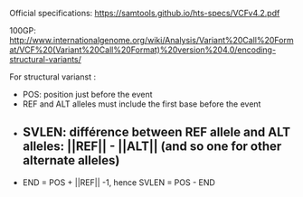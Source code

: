 
Official specifications:
https://samtools.github.io/hts-specs/VCFv4.2.pdf

100GP:
http://www.internationalgenome.org/wiki/Analysis/Variant%20Call%20Format/VCF%20(Variant%20Call%20Format)%20version%204.0/encoding-structural-variants/

For structural varianst :

- POS: position just before the event
- REF and ALT alleles must include the first base before the event 
- SVLEN: différence between REF allele and ALT alleles: ||REF|| - ||ALT|| (and so one for other alternate alleles)
  -
- END =  POS + ||REF|| -1, hence SVLEN = POS - END

